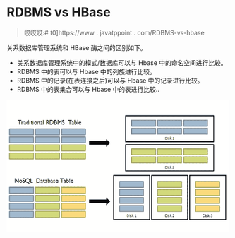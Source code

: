 # RDBMS vs HBase

> 哎哎哎:# t0]https://www . javatppoint . com/RDBMS-vs-hbase

关系数据库管理系统和 HBase 酶之间的区别如下。

*   关系数据库管理系统中的模式/数据库可以与 Hbase 中的命名空间进行比较。
*   RDBMS 中的表可以与 Hbase 中的列族进行比较。
*   RDBMS 中的记录(在表连接之后)可以与 Hbase 中的记录进行比较。
*   RDBMS 中的表集合可以与 Hbase 中的表进行比较..

![HBase Data Model](img/f19ffa49a36e11b95517b021f8f4f85c.png)